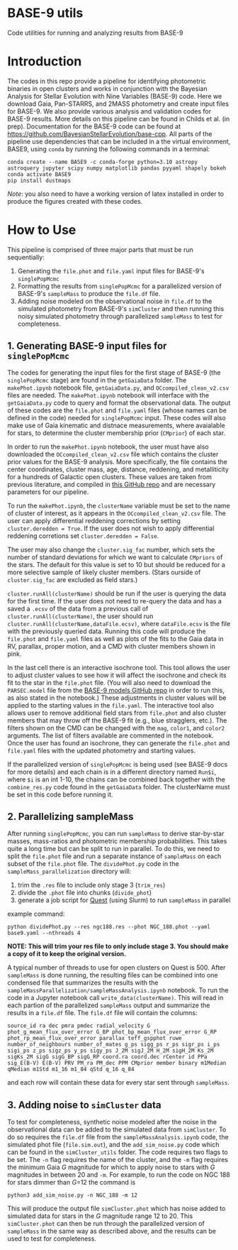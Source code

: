# BASE-9 utils
Code utilities for running and analyzing results from BASE-9 

# Introduction
The codes in this repo provide a pipeline for identifying photometric binaries in open clusters and works in conjunction with the Bayesian Analysis for Stellar Evolution with Nine Variables (BASE-9) code.  Here we download  Gaia, Pan-STARRS, and 2MASS photometry and create input files for BASE-9.  We also provide various analysis and validation codes for BASE-9 results.  More details on this pipeline can be found in Childs et al. (in prep).  Documentation for the BASE-9 code can be found at https://github.com/BayesianStellarEvolution/base-cpp.  All parts of the pipeline use dependencies that can be included in a the virtual environment, BASE9, using `conda` by running the following commands in a terminal:

```
conda create --name BASE9 -c conda-forge python=3.10 astropy astroquery jupyter scipy numpy matplotlib pandas pyyaml shapely bokeh
conda activate BASE9
pip install dustmaps
```

*Note*: you also need to have a working version of latex installed in order to produce the figures created with these codes.  
# How to Use
This pipeline is comprised of three major parts that must be run sequentially:

1. Generating the `file.phot` and `file.yaml` input files for BASE-9's `singlePopMcmc`
2. Formatting the results from `singlePopMcmc` for a parallelized version of BASE-9's `sampleMass` to produce the `file.df` file.
3. Adding noise modeled on the observational noise in `file.df` to the simulated photometry from BASE-9's `simCluster` and then running this noisy simulated photometry through parallelized `sampleMass` to test for completeness.

## 1. Generating BASE-9 input files for `singlePopMcmc`

The codes for generating the input files for the first stage of BASE-9 (the `singlePopMcmc` stage) are found in the `getGaiaData` folder.  The `makePhot.ipynb` notebook file, `getGaiaData.py`, and `OCcompiled_clean_v2.csv` files are needed.  The `makePhot.ipynb` notebook will interface with the `getGaiaData.py` code to query and format the observational data.  The output of these codes are the `file.phot` and `file.yaml` files (whose names can be defined in the code) needed for `singlePopMcmc` input.  These codes will also make use of Gaia kinematic and distnace measurements, where avaialable for stars, to determine the cluster membership prior (`CMprior`) of each star.

In order to run the `makePhot.ipynb` notebook, the user must have also downloaded the `OCcompiled_clean_v2.csv` file which contains the cluster prior values for the BASE-9 analysis.  More specifically, the file contains the center coordinates, cluster mass, age, distance, reddening, and metalliticity for a hundreds of Galactic open clusters.  These values are taken from previous literature, and compiled in [this GitHub repo](https://github.com/ageller/compileOCs) and are necessary parameters for our pipeline.  

To run the `makePhot.ipynb`, the `clusterName` variable must be set to the name of cluster of interest, as it appears in the `OCcompiled_clean_v2.csv` file.  The user can apply differential reddening corrections by setting `cluster.deredden = True`.  If the user does not wish to apply differential reddening corretions set `cluster.deredden = False`.

The user may also change the `cluster.sig_fac` number, which sets the number of standard deviations for which we want to calculate `CMpriors` of the stars.  The default for this value is set to 10 but should be reduced for a more selective sample of likely cluster members.  (Stars ourside of `cluster.sig_fac` are excluded as field stars.)

`cluster.runAll(clusterName)` should be run if the user is querying the data for the first time.  If the user does not need to re-query the data and has a saved a `.ecsv` of the data from a previous call of `cluster.runAll(clusterName)`, the user should run `cluster.runAll(clusterName,dataFile.ecsv)`, where `dataFile.ecsv` is the file with the previously queried data.  Running this code will produce the `file.phot` and `file.yaml` files as well as plots of the fits to the Gaia data in RV, parallax, proper motion, and a CMD with cluster members shown in pink.

In the last cell there is an interactive isochrone tool.  This tool allows the user to adjust cluster values to see how it will affect the isochrone and check its fit to the star in the `file.phot` file.  (You will also need to download the `PARSEC.model` file from the [BASE-9 models GitHub repo](https://github.com/BayesianStellarEvolution/base-models) in order to run this, as also stated in the notebook.)  These adjustments in cluster values will be applied to the starting values in the `file.yaml`.  The interactive tool also allows user to remove additional field stars from `file.phot` and also cluster members that may throw off the BASE-9 fit (e.g., blue stragglers, etc.).  The filters shown on the CMD can be changed with the `mag`, `color1`, and `color2` arguments.  The list of filters available are commented in the notebook.  Once the user has found an isochrone, they can generate the `file.phot` and `file.yaml` files with the updated photometry and starting values.

If the parallelized version of `singlePopMcmc` is being used (see BASE-9 docs for more details) and each chain is in a different directory named `Run$i`, where `$i` is an int 1-10, the chains can be combined back together with the `combine_res.py` code found in the `getGaiaData` folder.  The clusterName must be set in this code before running it.

##  2. Parallelizing sampleMass

After running `singlePopMcmc`, you can run `sampleMass` to derive star-by-star masses, mass-ratios and photometric membership probabilities.  This takes quite a long time but can be split to run in parallel.  To do this, we need to split the `file.phot` file and run a separate instance of `sampleMass` on each subset of the `file.phot` file.  The `dividePhot.py` code in the `sampleMass_parallelization` directory will:
1. trim the `.res` file to include only stage 3 (`trim_res`)
2. divide the `.phot` file into chunks (`divide_phot`)
3. generate a job script for [Quest](https://www.it.northwestern.edu/departments/it-services-support/research/computing/quest/) (using Slurm) to run `sampleMass` in parallel

example command:
```
python dividePhot.py --res ngc188.res --phot NGC_188.phot --yaml base9.yaml --nthreads 4
```

**NOTE: This will trim your res file to only include stage 3.  You should make a copy of it to keep the original version.**

A typical number of threads to use for open clusters on Quest is 500.  After `sampleMass` is done running, the resulting files can be combined into one condensed file that summarizes the results with the `sampleMassParallelization/sampleMassAnalysis.ipynb` notebook.  To run the code in a Jupyter notebook call `write_data(clusterName)`.  This will read in each partion of the parallelized `sampleMass` output and summarize the results in a `file.df` file.  The `file.df` file will contain the columns:  

``` 
source_id ra dec pmra pmdec radial_velocity G phot_g_mean_flux_over_error G_BP phot_bp_mean_flux_over_error G_RP phot_rp_mean_flux_over_error parallax teff_gspphot ruwe number_of_neighbours number_of_mates g_ps sigg_ps r_ps sigr_ps i_ps sigi_ps z_ps sigz_ps y_ps sigy_ps J_2M sigJ_2M H_2M sigH_2M Ks_2M sigKs_2M sigG sigG_BP sigG_RP coord.ra coord.dec rCenter id PPa sig_E(B-V) E(B-V) PRV PM_ra PM_dec PPM CMprior member binary m1Median qMedian m1Std m1_16 m1_84 qStd q_16 q_84 
```

and each row will contain these data for every star sent through `sampleMass`.


## 3. Adding noise to `simCluster` data
To test for completeness, synthetic noise modeled after the noise in the observational data can be added to the simulated data from `simCluster`.  To do so requires the `file.df` file from the `sampleMassAnalysis.ipynb` code, the simulated phot file (`file.sim.out`), and the `add_sim_noise.py` code which can be found in the `simCluster_utils` folder.  The code requires two flags to be set.  The `-n` flag requires the name of the cluster, and the `-m` flag requires the minimum Gaia *G* magnitude for which to apply noise to stars with *G* magnitudes in between 20 and `-m`.  For example, to run the code on NGC 188 for stars dimmer than *G*=12 the command is

```
python3 add_sim_noise.py -n NGC_188 -m 12
```

This will produce the output file `simCluster.phot` which has noise added to simulated data for stars in the *G* magnitude range 12 to 20.  This `simCluster.phot` can then be run through the parallelized version of `sampleMass` in the same way as described above, and the results can be used to test for completeness.
